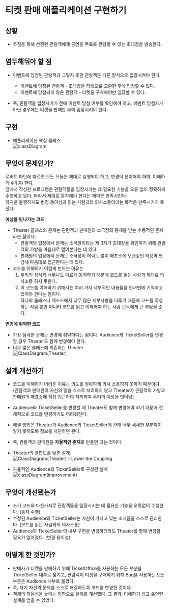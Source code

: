 # 티켓 판매 애플리케이션 구현하기
## 상황
- 추첨을 통해 선정된 관람객에게 공연을 무료로 관람할 수 있는 초대장을 발송한다.

## 염두해둬야 할 점
- 이벤트에 당첨된 관람객과 그렇지 못한 관람객은 다른 방식으로 입장시켜야 한다.
  - 이벤트에 당첨된 관람객 - 초대장을 티켓으로 교환한 후에 입장할 수 있다.
  - 이벤트에 당첨되지 않은 관람객 - 티켓을 구매해야만 입장할 수 있다.

- 즉, 관람객을 입장시키기 전에 이벤트 당첨 여부를 확인해야 하고, 이벤트 당첨자가 아닌 경우에는 티켓을 판매한 후에 입장시켜야 한다.

## 구현
- 애플리케이션 핵심 클래스  
  ![classDiagram](https://user-images.githubusercontent.com/51159167/155103641-21139463-8591-41e9-acef-48607cb49eb9.png)

## 무엇이 문제인가?

로버트 마틴에 따르면 모든 모듈은 제대로 실행되야 하고, 변경이 용이해야 하며, 이해하기 쉬워야 한다.  
앞에서 작성한 프로그램은 관람객들을 입장시키는 데 필요한 기능을 오류 없이 정확하게 수행하고 있다. 따라서 제대로 동작해야 한다는 제약은 만족시킨다.   
하지만 불행하게도 변경 용이성과 읽는 사람과의 의사소통이라는 목적은 만족시키지 못한다.

**예상을 빗나가는 코드**
- Theater 클래스의 문제는 관람객과 판매원의 소극장의 통제를 받는 수동적인 존재라는 점이다.
  - 관람객의 입장에서 문제는 소극장이라는 제 3자가 초대장을 확인하기 위해 관람객의 가방을 마음대로 열어본다는 데 있다.
  - 판매원의 입장에서 문제는 소극장이 허락도 없이 매표소에 보관중인 티켓과 현금에 마음대로 접근한다는 데 있다.
- 코드를 이해하기 어렵게 만드는 이유는 
  1. 우리의 상식과 너무나도 다르게 동작하기 때문에 코드를 읽는 사람과 제대로 의사소통 하지 못한다.
  2. 이 코드를 이해하기 위해서는 여러 가지 세부적인 내용들을 한꺼번에 기억하고 있어야 한다는 점이다.  
     하나의 클래스나 메소드에서 너무 많은 세부사항을 다루기 때문에 코드를 작성하는 사람 뿐만 아니라 코드를 읽고 이해해야 하는 사람 모두에게 큰 부담을 준다.
  
**변경에 취약한 코드**
- 가장 심각한 문제는 변경에 취약하다는 점이다. Audience와 TicketSeller를 변경할 경우 Theater도 함께 변경해야 한다.
- 너무 많은 클래스에 의존하는 Theater   
  ![ClassDiagram(Theater)](https://user-images.githubusercontent.com/51159167/155100025-08849e37-b963-46c5-b579-93ac5f7f2fec.png)


## 설계 개선하기
- 코드를 이해하기 어려운 이유는 의도를 정확하게 의사 소통하지 못하기 때문이다.  
  (관람객과 판매원이 자신의 일을 스스로 처리하지 않고 Theater가 관람객의 가방과 판매원의 매표소에 직접 접근하여 처리하여 우리의 예상을 벗어남)
- Audience와 TicketSeller를 변경할 때 Theater도 함께 변경해야 하기 때문에 전체적으로 코드를 변경하기도 어려워진다.
- 해결 방법은 Theater가 Audience와 TicketSeller에 관해 너무 세세한 부분까지 알지 못하도록 정보를 차단하면 된다.
- 즉, 관람객과 판매원을 **자율적인 존재**로 만들면 되는 것이다.
- Theater의 결합도를 낮춘 설계   
  ![ClassDiagram(Theater) -  Lower the Coupling](https://user-images.githubusercontent.com/51159167/155099784-bd888152-f285-4aa6-a6e3-54ec0da2e25a.png)


- 자율적인 Audience와 TicketSeller로 구성된 설계   
  ![classDiagram(improvement)](https://user-images.githubusercontent.com/51159167/155101800-638f9b24-faf2-45a3-a2e7-081071f56749.png)

## 무엇이 개선됐는가
- 초기 코드와 마찬가지로 관람객들을 입장시키는 데 필요한 기능을 오류없이 수행한다. (동작 수행)
- 수정된 Audience와 TicketSeller는 자신이 가지고 있는 소지품을 스스로 관리한다. (코드를 읽는 사람과의 의사소통)
- Audience와 TicketSeller의 내부 구현을 변경하더라도 Theater를 함께 변경할 필요가 없어졌다. (변경 용이성)

## 어떻게 한 것인가?
- 판매자가 티켓을 판매하기 위해 TicketOffice를 사용하는 모든 부분을 TicketSeller 내부로 옮기고, 관람객이 티켓을 구매하기 위해 Bag을 사용하는 모든 부분은 Audience 내부로 옮겼다.
- 즉, 자기 자신의 문제를 스스로 해결하도록 코드를 변경한 것이다.
- 객체의 자율성을 높이는 방향으로 설계를 개선했다. 그 결과, 이해하기 쉽고 유연한 설계를 얻을 수 있었다.
